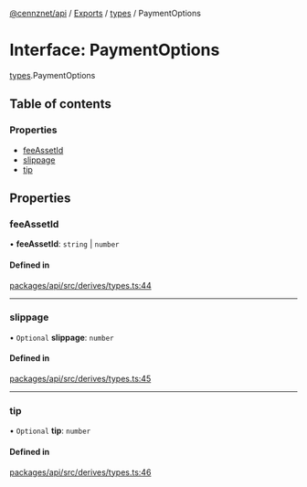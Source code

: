 [@cennznet/api](../README.md) / [Exports](../modules.md) / [types](../modules/types.md) / PaymentOptions

# Interface: PaymentOptions

[types](../modules/types.md).PaymentOptions

## Table of contents

### Properties

- [feeAssetId](types.paymentoptions.md#feeassetid)
- [slippage](types.paymentoptions.md#slippage)
- [tip](types.paymentoptions.md#tip)

## Properties

### feeAssetId

• **feeAssetId**: `string` \| `number`

#### Defined in

[packages/api/src/derives/types.ts:44](https://github.com/cennznet/api.js/blob/d167385/packages/api/src/derives/types.ts#L44)

___

### slippage

• `Optional` **slippage**: `number`

#### Defined in

[packages/api/src/derives/types.ts:45](https://github.com/cennznet/api.js/blob/d167385/packages/api/src/derives/types.ts#L45)

___

### tip

• `Optional` **tip**: `number`

#### Defined in

[packages/api/src/derives/types.ts:46](https://github.com/cennznet/api.js/blob/d167385/packages/api/src/derives/types.ts#L46)
